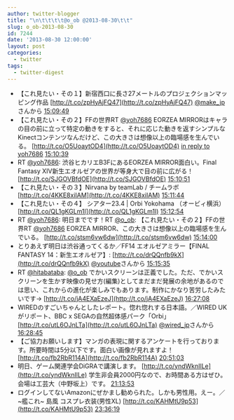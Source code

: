 ```yaml
---
author: twitter-blogger
title: "\n\t\t\t\t@o_ob @2013-08-30\t\t"
slug: o_ob-2013-08-30
id: 7244
date: '2013-08-30 12:00:00'
layout: post
categories:
  - twitter
tags:
  - twitter-digest
---
```


*   【これ見たい・その１】新宿西口に長さ27メートルのプロジェクションマッピング作品 [http://t.co/zpHyAjFQ47](http://t.co/zpHyAjFQ47) [@make_jp](http://twitter.com/make_jp)さんから [15:09:49](http://twitter.com/o_ob/statuses/373326670964355072)
*   【これ見たい・その２】FFの世界RT [@yoh7686](http://twitter.com/yoh7686) EORZEA MIRRORはキャラの目の前に立って特定の動きをすると、それに応じた動きを返すシンプルなKinectコンテンツなんだけど、この大きさは想像以上の臨場感を生んでいる。 [http://t.co/O5UoaytOD4](http://t.co/O5UoaytOD4) [in reply to yoh7686](http://twitter.com/yoh7686/statuses/373319522779791360) [15:10:39](http://twitter.com/o_ob/statuses/373326883485536256)
*   RT [@yoh7686](http://twitter.com/yoh7686): 渋谷ヒカリエB3FにあるEORZEA MIRROR面白い。Final Fantasy XIV新生エオルゼアの世界が等身大で目の前に広がる！ [http://t.co/SJGOVBfdOE](http://t.co/SJGOVBfdOE) [15:10:51](http://twitter.com/o_ob/statuses/373326933506805760)
*   【これ見たい・その３】Nirvana by teamLab / チームラボ [http://t.co/4KKE8xiIAM](http://t.co/4KKE8xiIAM) [15:11:44](http://twitter.com/o_ob/statuses/373327154488295425)
*   【これ見たい・その４】 シアター23.4 | Orbi Yokohama （オービィ横浜） [http://t.co/QL1gKGLm1l](http://t.co/QL1gKGLm1l) [15:12:54](http://twitter.com/o_ob/statuses/373327450572611585)
*   RT [@yoh7686](http://twitter.com/yoh7686): 明日までです！RT [@o_ob](http://twitter.com/o_ob): 【これ見たい・その２】FFの世界RT [@yoh7686](http://twitter.com/yoh7686) EORZEA MIRROR、この大きさは想像以上の臨場感を生んでいる。 [http://t.co/stsm6vw6dw](http://t.co/stsm6vw6dw) [15:14:00](http://twitter.com/o_ob/statuses/373327723873050625)
*   とりあえず明日は渋谷通ってくるか／FF14 エオルゼアミラー【FINAL FANTASY 14：新生エオルゼア】: [http://t.co/drQQnfb9kX](http://t.co/drQQnfb9kX) [@youtube](http://twitter.com/youtube)さんから [15:15:35](http://twitter.com/o_ob/statuses/373328123875438592)
*   RT [@hitabataba](http://twitter.com/hitabataba): [@o_ob](http://twitter.com/o_ob) でかいスクリーンは正義でした。ただ、でかいスクリーンを生かす映像の見せ方(編集)としてまだまだ発展の余地があるのでは思い、これからの進化が楽しみでもあります。制作にかなり苦労したみたいです→ [http://t.co/jA4EXaEzeJ](http://t.co/jA4EXaEzeJ) [16:27:08](http://twitter.com/o_ob/statuses/373346130349658113)
*   WIREDのすごいちゃんとしたレポート。惚れ惚れする日本語。／WIRED UKがリポート、BBC x SEGAの自然超体感パーク「Orbi」 [http://t.co/utL6OJnLTa](http://t.co/utL6OJnLTa) [@wired_jp](http://twitter.com/wired_jp)さんから [16:28:45](http://twitter.com/o_ob/statuses/373346538468032512)
*   【ご協力お願いします】マンガの表現に関するアンケートを行っております。所要時間は5分以下です。面白い画像が見れますよ！ [http://t.co/fb2RbR114A](http://t.co/fb2RbR114A) [20:51:03](http://twitter.com/o_ob/statuses/373412546075578368)
*   明日、ゲーム関連学会DiGRAで講演します。 [http://t.co/yndWknIlLe](http://t.co/yndWknIlLe) 学生非会員2000円なので、お時間ある方はぜひ。会場は工芸大（中野坂上）です。 [21:13:53](http://twitter.com/o_ob/statuses/373418291982630912)
*   ログインしてないAmazonにぜかまし勧められた。しかも男性用。えー。／ ~艦これ~ 島風 コスプレ衣装(男性XL) [http://t.co/KAHMtU9p53](http://t.co/KAHMtU9p53) [23:36:19](http://twitter.com/o_ob/statuses/373454139453620224)